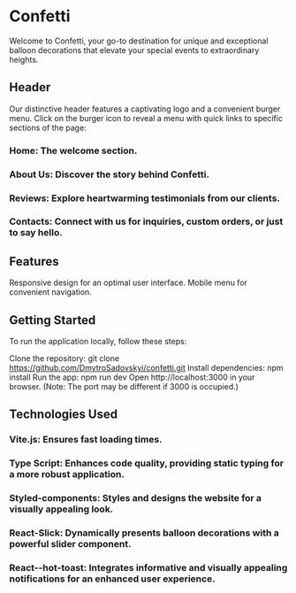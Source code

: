 # Confetti

Welcome to Confetti, your go-to destination for unique and exceptional balloon decorations that elevate your special events to extraordinary heights.

## Header

Our distinctive header features a captivating logo and a convenient burger menu. Click on the burger icon to reveal a menu with quick links to specific sections of the page:

### Home: The welcome section.

### About Us: Discover the story behind Confetti.

### Reviews: Explore heartwarming testimonials from our clients.

### Contacts: Connect with us for inquiries, custom orders, or just to say hello.

## Features

Responsive design for an optimal user interface.
Mobile menu for convenient navigation.

## Getting Started

To run the application locally, follow these steps:

Clone the repository: git clone https://github.com/DmytroSadovskyi/confetti.git
Install dependencies: npm install
Run the app: npm run dev
Open http://localhost:3000 in your browser.
(Note: The port may be different if 3000 is occupied.)

## Technologies Used

### Vite.js: Ensures fast loading times.

### Type Script: Enhances code quality, providing static typing for a more robust application.

### Styled-components: Styles and designs the website for a visually appealing look.

### React-Slick: Dynamically presents balloon decorations with a powerful slider component.

### React--hot-toast: Integrates informative and visually appealing notifications for an enhanced user experience.
